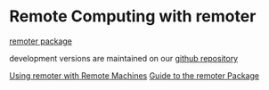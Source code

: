 # Remote Computing with remoter

[remoter package](https://cran.r-project.org/web/packages/remoter/index.html)

development versions are maintained on our [github repository](https://github.com/RBigData/remoter)

[Using remoter with Remote Machines](https://cran.r-project.org/web/packages/remoter/vignettes/remote_machines.pdf)
[Guide to the remoter Package](https://cran.r-project.org/web/packages/remoter/vignettes/remoter.pdf)
